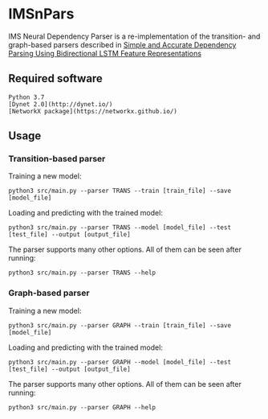 # IMSnPars

IMS Neural Dependency Parser is a re-implementation of the transition- and graph-based parsers described in [Simple and Accurate Dependency Parsing
Using Bidirectional LSTM Feature Representations](https://aclweb.org/anthology/Q16-1023)

## Required software

```
Python 3.7
[Dynet 2.0](http://dynet.io/)
[NetworkX package](https://networkx.github.io/)
```

## Usage

### Transition-based parser

Training a new model:
```
python3 src/main.py --parser TRANS --train [train_file] --save [model_file]
```

Loading and predicting with the trained model:
```
python3 src/main.py --parser TRANS --model [model_file] --test  [test_file] --output [output_file]
```

The parser supports many other options. All of them can be seen after running:
```
python3 src/main.py --parser TRANS --help
```

### Graph-based parser

Training a new model:
```
python3 src/main.py --parser GRAPH --train [train_file] --save [model_file]
```

Loading and predicting with the trained model:
```
python3 src/main.py --parser GRAPH --model [model_file] --test  [test_file] --output [output_file]
```

The parser supports many other options. All of them can be seen after running:
```
python3 src/main.py --parser GRAPH --help
```
